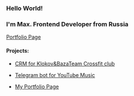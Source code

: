 ### Hello World!
### I'm Max. Frontend Developer from Russia

[Portfolio Page](https://maxershov.herokuapp.com/ "open portfolio page")


#### Projects:

* [CRM for Klokov&BazaTeam Crossfit club](https://github.com/maxershov/webcrm "webcrm github repository")

* [Telegram bot for YouTube Music](https://github.com/maxershov/telegram-youtube-bot "telegram-youtube-bot github repository")

* [My Portfolio Page](https://github.com/maxershov/Max-Ershov-Site "portfolio github repository")
